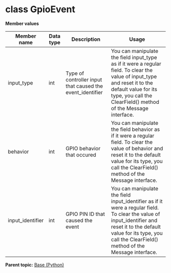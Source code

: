 # class GpioEvent

 **Member values** 

|Member name|Data type|Description|Usage|
|-----------|---------|-----------|-----|
|input\_type|int|Type of controller input that caused the event\_identifier|You can manipulate the field input\_type as if it were a regular field. To clear the value of input\_type and reset it to the default value for its type, you call the ClearField\(\) method of the Message interface.|
|behavior|int|GPIO behavior that occured|You can manipulate the field behavior as if it were a regular field. To clear the value of behavior and reset it to the default value for its type, you call the ClearField\(\) method of the Message interface.|
|input\_identifier|int|GPIO PIN ID that caused the event|You can manipulate the field input\_identifier as if it were a regular field. To clear the value of input\_identifier and reset it to the default value for its type, you call the ClearField\(\) method of the Message interface.|

**Parent topic:** [Base \(Python\)](../../summary_pages/Base.md)

